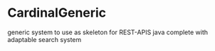 # CardinalGeneric

generic system to use as skeleton for REST-APIS java complete with adaptable search system
